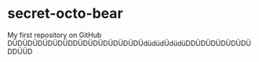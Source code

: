 # secret-octo-bear
My first repository on GitHub
DÜDÜDÜDÜDÜDÜDDÜDÜDÜDÜDÜDÜDÜdüdüdÜdüdüDDÜDÜDÜDÜDÜDÜDDÜÜD
